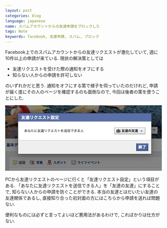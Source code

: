 ```yaml
---
layout: post
categories: blog
language: japanese
name: スパムアカウントからの友達申請をブロックした
tags: Note
keywords: facebook, 友達申請, スパム, ブロック
---
```


Facebook上でのスパムアカウントからの友達リクエストが激化していて, 週に10件以上の申請が来ている. 現状の解決策としては

* 友達リクエストを受けた際の通知をオフにする
* 知らない人からの申請を許可しない

のいずれかだと思う. 通知をオフにする策で様子を伺っていたのだけれど, 申請が届く度にその人のページを確認するのも面倒なので, 今回は後者の策を使うことにした.

<img src="/assets/content-image/ss_facebook.png" class="image-on-frame-medium">

PCから友達リクエストのページに行くと「友達リクエスト設定」という項目がある. 「あなたに友達リクエストを送信できる人」を「友達の友達」にすることで, 知らない人からの申請を防ぐことができる. 本当の友達とはだいたい友達の友達関係であるし, 直接知り合った初対面の方にはこちらから申請を送れば問題ない.

便利なものには必ずと言ってよいほど悪用法があるわけで, こればかりは仕方がない.
